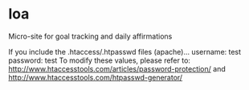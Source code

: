 # loa
Micro-site for goal tracking and daily affirmations

If you include the .htaccess/.htpasswd files (apache)...
username: test
password: test
To modify these values, please refer to: 
http://www.htaccesstools.com/articles/password-protection/
and
http://www.htaccesstools.com/htpasswd-generator/